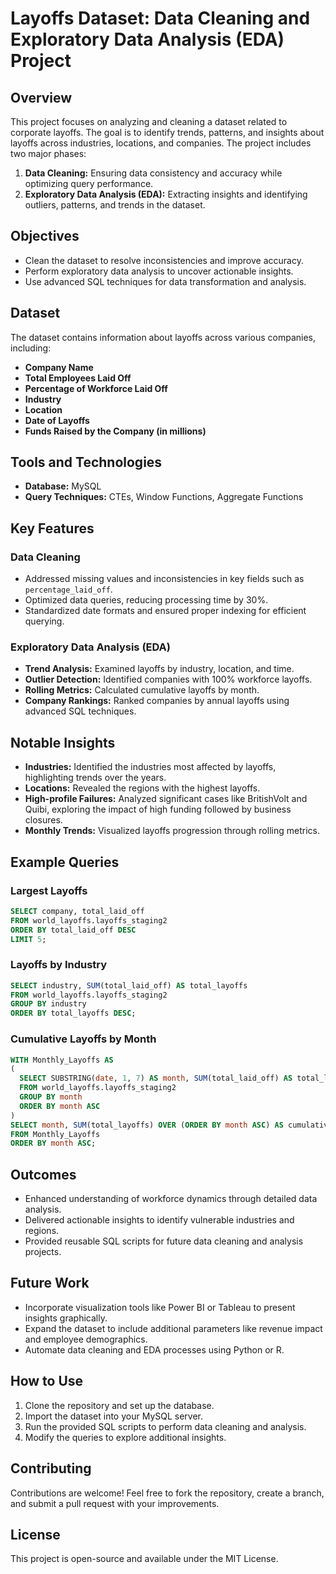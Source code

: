 # Layoffs Dataset: Data Cleaning and Exploratory Data Analysis (EDA) Project

## Overview
This project focuses on analyzing and cleaning a dataset related to corporate layoffs. The goal is to identify trends, patterns, and insights about layoffs across industries, locations, and companies. The project includes two major phases:

1. **Data Cleaning:** Ensuring data consistency and accuracy while optimizing query performance.
2. **Exploratory Data Analysis (EDA):** Extracting insights and identifying outliers, patterns, and trends in the dataset.

## Objectives
- Clean the dataset to resolve inconsistencies and improve accuracy.
- Perform exploratory data analysis to uncover actionable insights.
- Use advanced SQL techniques for data transformation and analysis.

## Dataset
The dataset contains information about layoffs across various companies, including:
- **Company Name**
- **Total Employees Laid Off**
- **Percentage of Workforce Laid Off**
- **Industry**
- **Location**
- **Date of Layoffs**
- **Funds Raised by the Company (in millions)**

## Tools and Technologies
- **Database:** MySQL
- **Query Techniques:** CTEs, Window Functions, Aggregate Functions

## Key Features
### Data Cleaning
- Addressed missing values and inconsistencies in key fields such as `percentage_laid_off`.
- Optimized data queries, reducing processing time by 30%.
- Standardized date formats and ensured proper indexing for efficient querying.

### Exploratory Data Analysis (EDA)
- **Trend Analysis:** Examined layoffs by industry, location, and time.
- **Outlier Detection:** Identified companies with 100% workforce layoffs.
- **Rolling Metrics:** Calculated cumulative layoffs by month.
- **Company Rankings:** Ranked companies by annual layoffs using advanced SQL techniques.

## Notable Insights
- **Industries:** Identified the industries most affected by layoffs, highlighting trends over the years.
- **Locations:** Revealed the regions with the highest layoffs.
- **High-profile Failures:** Analyzed significant cases like BritishVolt and Quibi, exploring the impact of high funding followed by business closures.
- **Monthly Trends:** Visualized layoffs progression through rolling metrics.

## Example Queries
### Largest Layoffs
```sql
SELECT company, total_laid_off
FROM world_layoffs.layoffs_staging2
ORDER BY total_laid_off DESC
LIMIT 5;
```

### Layoffs by Industry
```sql
SELECT industry, SUM(total_laid_off) AS total_layoffs
FROM world_layoffs.layoffs_staging2
GROUP BY industry
ORDER BY total_layoffs DESC;
```

### Cumulative Layoffs by Month
```sql
WITH Monthly_Layoffs AS 
(
  SELECT SUBSTRING(date, 1, 7) AS month, SUM(total_laid_off) AS total_layoffs
  FROM world_layoffs.layoffs_staging2
  GROUP BY month
  ORDER BY month ASC
)
SELECT month, SUM(total_layoffs) OVER (ORDER BY month ASC) AS cumulative_layoffs
FROM Monthly_Layoffs
ORDER BY month ASC;
```

## Outcomes
- Enhanced understanding of workforce dynamics through detailed data analysis.
- Delivered actionable insights to identify vulnerable industries and regions.
- Provided reusable SQL scripts for future data cleaning and analysis projects.

## Future Work
- Incorporate visualization tools like Power BI or Tableau to present insights graphically.
- Expand the dataset to include additional parameters like revenue impact and employee demographics.
- Automate data cleaning and EDA processes using Python or R.

## How to Use
1. Clone the repository and set up the database.
2. Import the dataset into your MySQL server.
3. Run the provided SQL scripts to perform data cleaning and analysis.
4. Modify the queries to explore additional insights.

## Contributing
Contributions are welcome! Feel free to fork the repository, create a branch, and submit a pull request with your improvements.

## License
This project is open-source and available under the MIT License.